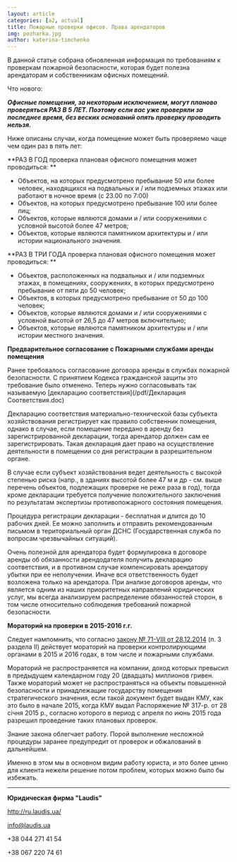 ```yaml
---
layout: article
categories: [a2, actual]
title: Пожарные проверки офисов. Права арендаторов
img: pozharka.jpg
author: katerina-timchenko
---
```

В данной статье собрана обновленная информация по требованиям к проверкам пожарной безопасности, которая будет полезна 
арендаторам и собственникам офисных помещений.

Что нового:

***Офисные помещения, за некоторым исключением, могут планово проверяться РАЗ В 5 ЛЕТ. Поэтому если вас уже проверяли за 
последнее время, без веских оснований опять проверку проводить нельзя.***

Ниже описаны случаи, когда помещение может быть проверяемо чаще чем один раз в пять лет:

**РАЗ В ГОД проверка плановая офисного помещения может проводиться: **

* Объектов, на которых предусмотрено пребывание 50 или более человек, находящихся на подвальных и / или подземных этажах или 
работают в ночное время (с 23.00 по 7:00)
* Объектов, на которых предусмотрено пребывание 100 или более лиц;
* Объектов, которые являются домами и / или сооружениями с условной высотой более 47 метров;
* Объектов, которые являются памятником архитектуры и / или истории национального значения.

**РАЗ В ТРИ ГОДА проверка плановая офисного помещения может проводиться: ** 

* Объектов, расположенных на подвальных и / или подземных этажах, в помещениях, сооружениях, в которых предусмотрено 
пребывание от пяти до 50 человек;
* Объектов, в которых предусмотрено пребывание от 50 до 100 человек;
* Объектов, которые являются домами и / или сооружениями с условной высотой от 26,5 до 47 метров включительно;
* Объектов, которые являются памятником архитектуры и / или истории местного значения.

**Предварительное согласование  с Пожарными службами аренды помещения**

Ранее требовалось согласование договора аренды в службах пожарной безопасности. С принятием Кодекса гражданской защиты это 
требование было отменено. Теперь нужно согласовывать так называемую  [декларацию соответствия](/pdf/Декларация Соответствия.doc)

Декларацию соответствия материально-технической базы субъекта хозяйствования регистрирует как правило собственник помещения, 
однако в случае, если помещение передано в аренду без зарегистрированной декларации, тогда арендатор должен сам ее 
зарегистрировать. Такая декларация дает право на осуществление деятельности в помещении со дня регистрации в разрешительном 
органе.

В случае если субъект хозяйствования ведет деятельность с высокой степенью риска (напр., в зданиях высотой более 47 м и 
др - см. выше перечень объектов, подлежащих проверке не реже раза в год), тогда кроме декларации требуется получение 
положительного заключения по результатам экспертизы противопожарного состояния помещения.

Процедура регистрации декларации - бесплатная и длится до 10 рабочих дней. Ее можно заполнить и отправить рекомендованным 
письмом в териториальный орган ДСНС (Государственная служба по вопросам чрезвычайных ситуаций).

Очень полезной для арендатора будет формулировка в договоре аренды об обязанности арендодателя получить декларацию 
соответствия, и в противном случае компенсировать арендатору убытки при ее неполучении. Иначе вся ответственность будет 
возложена только на арендатора. При анализе договоров аренды, что является одним из наших приоритетных направлений 
юридических услуг, мы всегда анализируем распределение обязанностей сторон, в том числе относительно соблюдения требований 
пожарной безопасности.

**Мораторий на проверки в 2015-2016 г.г.**

Следует нампомнить, что согласно [закону № 71-VIII от 28.12.2014](http://zakon1.rada.gov.ua/laws/show/71-19/page13) (п. 3 раздела II) действует мораторий на проверки контролирующими органами в 2015 и 2016 годах, в том числе и пожарными службами.

Мораторий не распространяется на компании, доход которых превысил в предыдущем календарном году 20 (двадцать) миллионов гривен. Также мораторий может не распространяться на объекты повышенной безопасности и принадлежащие государству помещения стратегического значения, если такой документ будет выдан КМУ, как это было в начале 2015, когда КМУ выдал Распоряжение  № 317-р. от 28 січня 2015 р., согласно которого в период с апреля по июнь 2015 года разрешил проведение таких плановых проверок.

Знание закона облегчает работу. Порой выполнение несложной процедуры заранее предупредит от проверок и обжалований в дальнейшем. 

Именно в этом мы в основном видим работу юриста, и это более ценно для клиента нежели решение потом проблем, которых можно 
было бы избежать.
__________
**Юридическая фирма "Laudis"**

http://ru.laudis.ua/

info@laudis.ua

+38 044 271 41 54

+38 067 220 74 61

